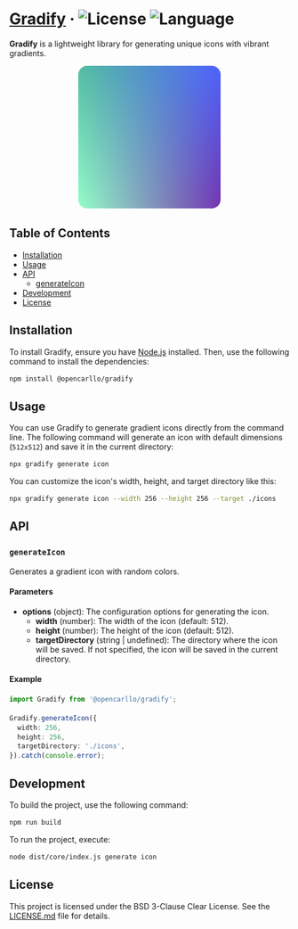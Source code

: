 # [Gradify](https://github.com/opencarllo/gradify) &middot; ![License](https://img.shields.io/badge/License-BSD--3--Clause_Clear-dodgerblue?style=flat-square) ![Language](https://img.shields.io/badge/Language-TypeScript-blue?style=flat-square)

**Gradify** is a lightweight library for generating unique icons with vibrant gradients.

<p align="center">
  <img src="icons/gradient-icon.png" width="256" style="border-radius: 16px">
</p>

## Table of Contents

- [Installation](#installation)
- [Usage](#usage)
- [API](#api)
  - [generateIcon](#generateicon)
- [Development](#development)
- [License](#license)

## Installation

To install Gradify, ensure you have [Node.js](https://nodejs.org/) installed. Then, use the following command to install the dependencies:

```bash
npm install @opencarllo/gradify
```

## Usage

You can use Gradify to generate gradient icons directly from the command line. The following command will generate an icon with default dimensions (`512x512`) and save it in the current directory:

```bash
npx gradify generate icon
```

You can customize the icon's width, height, and target directory like this:

```bash
npx gradify generate icon --width 256 --height 256 --target ./icons
```

## API

### `generateIcon`

Generates a gradient icon with random colors.

#### Parameters

- **options** (object): The configuration options for generating the icon.
  - **width** (number): The width of the icon (default: 512).
  - **height** (number): The height of the icon (default: 512).
  - **targetDirectory** (string | undefined): The directory where the icon will be saved. If not specified, the icon will be saved in the current directory.

#### Example

```typescript
import Gradify from '@opencarllo/gradify';

Gradify.generateIcon({
  width: 256,
  height: 256,
  targetDirectory: './icons',
}).catch(console.error);
```

## Development

To build the project, use the following command:

```bash
npm run build
```

To run the project, execute:

```bash
node dist/core/index.js generate icon
```

## License

This project is licensed under the BSD 3-Clause Clear License. See the [LICENSE.md](LICENSE.md) file for details.